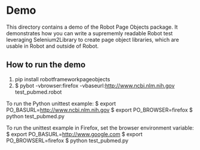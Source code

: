 Demo
====

This directory contains a demo of the Robot Page Objects package. It demonstrates how you can write a
suprememly readable Robot test leveraging Selenium2Library to create page object libraries, which are usable
in Robot and outside of Robot.

How to run the demo
--------------------

1. pip install robotframeworkpageobjects
2. $ pybot -vbrowser:firefox -vbaseurl:http://www.ncbi.nlm.nih.gov test_pubmed.robot

To run the Python unittest example:
$ export PO_BASURL=http://www.ncbi.nlm.nih.gov
$ export PO_BROWSER=firefox
$ python test_pubmed.py

To run the unittest example in Firefox, set the browser environment variable:
$ export PO_BASURL=http://www.google.com
$ export PO_BROWSERL=firefox
$ python test_pubmed.py
